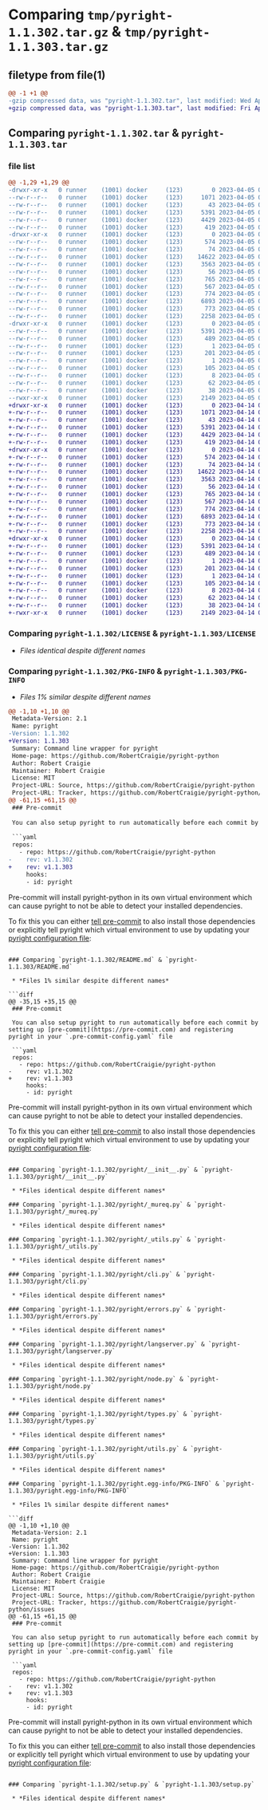 # Comparing `tmp/pyright-1.1.302.tar.gz` & `tmp/pyright-1.1.303.tar.gz`

## filetype from file(1)

```diff
@@ -1 +1 @@
-gzip compressed data, was "pyright-1.1.302.tar", last modified: Wed Apr  5 07:13:48 2023, max compression
+gzip compressed data, was "pyright-1.1.303.tar", last modified: Fri Apr 14 01:29:09 2023, max compression
```

## Comparing `pyright-1.1.302.tar` & `pyright-1.1.303.tar`

### file list

```diff
@@ -1,29 +1,29 @@
-drwxr-xr-x   0 runner    (1001) docker     (123)        0 2023-04-05 07:13:48.450941 pyright-1.1.302/
--rw-r--r--   0 runner    (1001) docker     (123)     1071 2023-04-05 07:13:33.000000 pyright-1.1.302/LICENSE
--rw-r--r--   0 runner    (1001) docker     (123)       43 2023-04-05 07:13:33.000000 pyright-1.1.302/MANIFEST.in
--rw-r--r--   0 runner    (1001) docker     (123)     5391 2023-04-05 07:13:48.446941 pyright-1.1.302/PKG-INFO
--rw-r--r--   0 runner    (1001) docker     (123)     4429 2023-04-05 07:13:33.000000 pyright-1.1.302/README.md
--rw-r--r--   0 runner    (1001) docker     (123)      419 2023-04-05 07:13:33.000000 pyright-1.1.302/pyproject.toml
-drwxr-xr-x   0 runner    (1001) docker     (123)        0 2023-04-05 07:13:48.446941 pyright-1.1.302/pyright/
--rw-r--r--   0 runner    (1001) docker     (123)      574 2023-04-05 07:13:33.000000 pyright-1.1.302/pyright/__init__.py
--rw-r--r--   0 runner    (1001) docker     (123)       74 2023-04-05 07:13:33.000000 pyright-1.1.302/pyright/__main__.py
--rw-r--r--   0 runner    (1001) docker     (123)    14622 2023-04-05 07:13:33.000000 pyright-1.1.302/pyright/_mureq.py
--rw-r--r--   0 runner    (1001) docker     (123)     3563 2023-04-05 07:13:33.000000 pyright-1.1.302/pyright/_utils.py
--rw-r--r--   0 runner    (1001) docker     (123)       56 2023-04-05 07:13:33.000000 pyright-1.1.302/pyright/_version.py
--rw-r--r--   0 runner    (1001) docker     (123)      765 2023-04-05 07:13:33.000000 pyright-1.1.302/pyright/cli.py
--rw-r--r--   0 runner    (1001) docker     (123)      567 2023-04-05 07:13:33.000000 pyright-1.1.302/pyright/errors.py
--rw-r--r--   0 runner    (1001) docker     (123)      774 2023-04-05 07:13:33.000000 pyright-1.1.302/pyright/langserver.py
--rw-r--r--   0 runner    (1001) docker     (123)     6893 2023-04-05 07:13:33.000000 pyright-1.1.302/pyright/node.py
--rw-r--r--   0 runner    (1001) docker     (123)      773 2023-04-05 07:13:33.000000 pyright-1.1.302/pyright/types.py
--rw-r--r--   0 runner    (1001) docker     (123)     2258 2023-04-05 07:13:33.000000 pyright-1.1.302/pyright/utils.py
-drwxr-xr-x   0 runner    (1001) docker     (123)        0 2023-04-05 07:13:48.446941 pyright-1.1.302/pyright.egg-info/
--rw-r--r--   0 runner    (1001) docker     (123)     5391 2023-04-05 07:13:48.000000 pyright-1.1.302/pyright.egg-info/PKG-INFO
--rw-r--r--   0 runner    (1001) docker     (123)      489 2023-04-05 07:13:48.000000 pyright-1.1.302/pyright.egg-info/SOURCES.txt
--rw-r--r--   0 runner    (1001) docker     (123)        1 2023-04-05 07:13:48.000000 pyright-1.1.302/pyright.egg-info/dependency_links.txt
--rw-r--r--   0 runner    (1001) docker     (123)      201 2023-04-05 07:13:48.000000 pyright-1.1.302/pyright.egg-info/entry_points.txt
--rw-r--r--   0 runner    (1001) docker     (123)        1 2023-04-05 07:13:48.000000 pyright-1.1.302/pyright.egg-info/not-zip-safe
--rw-r--r--   0 runner    (1001) docker     (123)      105 2023-04-05 07:13:48.000000 pyright-1.1.302/pyright.egg-info/requires.txt
--rw-r--r--   0 runner    (1001) docker     (123)        8 2023-04-05 07:13:48.000000 pyright-1.1.302/pyright.egg-info/top_level.txt
--rw-r--r--   0 runner    (1001) docker     (123)       62 2023-04-05 07:13:33.000000 pyright-1.1.302/requirements.txt
--rw-r--r--   0 runner    (1001) docker     (123)       38 2023-04-05 07:13:48.450941 pyright-1.1.302/setup.cfg
--rwxr-xr-x   0 runner    (1001) docker     (123)     2149 2023-04-05 07:13:33.000000 pyright-1.1.302/setup.py
+drwxr-xr-x   0 runner    (1001) docker     (123)        0 2023-04-14 01:29:09.890879 pyright-1.1.303/
+-rw-r--r--   0 runner    (1001) docker     (123)     1071 2023-04-14 01:28:59.000000 pyright-1.1.303/LICENSE
+-rw-r--r--   0 runner    (1001) docker     (123)       43 2023-04-14 01:28:59.000000 pyright-1.1.303/MANIFEST.in
+-rw-r--r--   0 runner    (1001) docker     (123)     5391 2023-04-14 01:29:09.886878 pyright-1.1.303/PKG-INFO
+-rw-r--r--   0 runner    (1001) docker     (123)     4429 2023-04-14 01:28:59.000000 pyright-1.1.303/README.md
+-rw-r--r--   0 runner    (1001) docker     (123)      419 2023-04-14 01:28:59.000000 pyright-1.1.303/pyproject.toml
+drwxr-xr-x   0 runner    (1001) docker     (123)        0 2023-04-14 01:29:09.886878 pyright-1.1.303/pyright/
+-rw-r--r--   0 runner    (1001) docker     (123)      574 2023-04-14 01:28:59.000000 pyright-1.1.303/pyright/__init__.py
+-rw-r--r--   0 runner    (1001) docker     (123)       74 2023-04-14 01:28:59.000000 pyright-1.1.303/pyright/__main__.py
+-rw-r--r--   0 runner    (1001) docker     (123)    14622 2023-04-14 01:28:59.000000 pyright-1.1.303/pyright/_mureq.py
+-rw-r--r--   0 runner    (1001) docker     (123)     3563 2023-04-14 01:28:59.000000 pyright-1.1.303/pyright/_utils.py
+-rw-r--r--   0 runner    (1001) docker     (123)       56 2023-04-14 01:28:59.000000 pyright-1.1.303/pyright/_version.py
+-rw-r--r--   0 runner    (1001) docker     (123)      765 2023-04-14 01:28:59.000000 pyright-1.1.303/pyright/cli.py
+-rw-r--r--   0 runner    (1001) docker     (123)      567 2023-04-14 01:28:59.000000 pyright-1.1.303/pyright/errors.py
+-rw-r--r--   0 runner    (1001) docker     (123)      774 2023-04-14 01:28:59.000000 pyright-1.1.303/pyright/langserver.py
+-rw-r--r--   0 runner    (1001) docker     (123)     6893 2023-04-14 01:28:59.000000 pyright-1.1.303/pyright/node.py
+-rw-r--r--   0 runner    (1001) docker     (123)      773 2023-04-14 01:28:59.000000 pyright-1.1.303/pyright/types.py
+-rw-r--r--   0 runner    (1001) docker     (123)     2258 2023-04-14 01:28:59.000000 pyright-1.1.303/pyright/utils.py
+drwxr-xr-x   0 runner    (1001) docker     (123)        0 2023-04-14 01:29:09.886878 pyright-1.1.303/pyright.egg-info/
+-rw-r--r--   0 runner    (1001) docker     (123)     5391 2023-04-14 01:29:09.000000 pyright-1.1.303/pyright.egg-info/PKG-INFO
+-rw-r--r--   0 runner    (1001) docker     (123)      489 2023-04-14 01:29:09.000000 pyright-1.1.303/pyright.egg-info/SOURCES.txt
+-rw-r--r--   0 runner    (1001) docker     (123)        1 2023-04-14 01:29:09.000000 pyright-1.1.303/pyright.egg-info/dependency_links.txt
+-rw-r--r--   0 runner    (1001) docker     (123)      201 2023-04-14 01:29:09.000000 pyright-1.1.303/pyright.egg-info/entry_points.txt
+-rw-r--r--   0 runner    (1001) docker     (123)        1 2023-04-14 01:29:09.000000 pyright-1.1.303/pyright.egg-info/not-zip-safe
+-rw-r--r--   0 runner    (1001) docker     (123)      105 2023-04-14 01:29:09.000000 pyright-1.1.303/pyright.egg-info/requires.txt
+-rw-r--r--   0 runner    (1001) docker     (123)        8 2023-04-14 01:29:09.000000 pyright-1.1.303/pyright.egg-info/top_level.txt
+-rw-r--r--   0 runner    (1001) docker     (123)       62 2023-04-14 01:28:59.000000 pyright-1.1.303/requirements.txt
+-rw-r--r--   0 runner    (1001) docker     (123)       38 2023-04-14 01:29:09.890879 pyright-1.1.303/setup.cfg
+-rwxr-xr-x   0 runner    (1001) docker     (123)     2149 2023-04-14 01:28:59.000000 pyright-1.1.303/setup.py
```

### Comparing `pyright-1.1.302/LICENSE` & `pyright-1.1.303/LICENSE`

 * *Files identical despite different names*

### Comparing `pyright-1.1.302/PKG-INFO` & `pyright-1.1.303/PKG-INFO`

 * *Files 1% similar despite different names*

```diff
@@ -1,10 +1,10 @@
 Metadata-Version: 2.1
 Name: pyright
-Version: 1.1.302
+Version: 1.1.303
 Summary: Command line wrapper for pyright
 Home-page: https://github.com/RobertCraigie/pyright-python
 Author: Robert Craigie
 Maintainer: Robert Craigie
 License: MIT
 Project-URL: Source, https://github.com/RobertCraigie/pyright-python
 Project-URL: Tracker, https://github.com/RobertCraigie/pyright-python/issues
@@ -61,15 +61,15 @@
 ### Pre-commit
 
 You can also setup pyright to run automatically before each commit by setting up [pre-commit](https://pre-commit.com) and registering pyright in your `.pre-commit-config.yaml` file
 
 ```yaml
 repos:
   - repo: https://github.com/RobertCraigie/pyright-python
-    rev: v1.1.302
+    rev: v1.1.303
     hooks:
     - id: pyright
 ```
 
 Pre-commit will install pyright-python in its own virtual environment which can cause pyright to not be able to detect your installed dependencies.
 
 To fix this you can either [tell pre-commit](https://pre-commit.com/#config-additional_dependencies) to also install those dependencies or explicitly tell pyright which virtual environment to use by updating your [pyright configuration file](https://github.com/microsoft/pyright/blob/main/docs/configuration.md):
```

### Comparing `pyright-1.1.302/README.md` & `pyright-1.1.303/README.md`

 * *Files 1% similar despite different names*

```diff
@@ -35,15 +35,15 @@
 ### Pre-commit
 
 You can also setup pyright to run automatically before each commit by setting up [pre-commit](https://pre-commit.com) and registering pyright in your `.pre-commit-config.yaml` file
 
 ```yaml
 repos:
   - repo: https://github.com/RobertCraigie/pyright-python
-    rev: v1.1.302
+    rev: v1.1.303
     hooks:
     - id: pyright
 ```
 
 Pre-commit will install pyright-python in its own virtual environment which can cause pyright to not be able to detect your installed dependencies.
 
 To fix this you can either [tell pre-commit](https://pre-commit.com/#config-additional_dependencies) to also install those dependencies or explicitly tell pyright which virtual environment to use by updating your [pyright configuration file](https://github.com/microsoft/pyright/blob/main/docs/configuration.md):
```

### Comparing `pyright-1.1.302/pyright/__init__.py` & `pyright-1.1.303/pyright/__init__.py`

 * *Files identical despite different names*

### Comparing `pyright-1.1.302/pyright/_mureq.py` & `pyright-1.1.303/pyright/_mureq.py`

 * *Files identical despite different names*

### Comparing `pyright-1.1.302/pyright/_utils.py` & `pyright-1.1.303/pyright/_utils.py`

 * *Files identical despite different names*

### Comparing `pyright-1.1.302/pyright/cli.py` & `pyright-1.1.303/pyright/cli.py`

 * *Files identical despite different names*

### Comparing `pyright-1.1.302/pyright/errors.py` & `pyright-1.1.303/pyright/errors.py`

 * *Files identical despite different names*

### Comparing `pyright-1.1.302/pyright/langserver.py` & `pyright-1.1.303/pyright/langserver.py`

 * *Files identical despite different names*

### Comparing `pyright-1.1.302/pyright/node.py` & `pyright-1.1.303/pyright/node.py`

 * *Files identical despite different names*

### Comparing `pyright-1.1.302/pyright/types.py` & `pyright-1.1.303/pyright/types.py`

 * *Files identical despite different names*

### Comparing `pyright-1.1.302/pyright/utils.py` & `pyright-1.1.303/pyright/utils.py`

 * *Files identical despite different names*

### Comparing `pyright-1.1.302/pyright.egg-info/PKG-INFO` & `pyright-1.1.303/pyright.egg-info/PKG-INFO`

 * *Files 1% similar despite different names*

```diff
@@ -1,10 +1,10 @@
 Metadata-Version: 2.1
 Name: pyright
-Version: 1.1.302
+Version: 1.1.303
 Summary: Command line wrapper for pyright
 Home-page: https://github.com/RobertCraigie/pyright-python
 Author: Robert Craigie
 Maintainer: Robert Craigie
 License: MIT
 Project-URL: Source, https://github.com/RobertCraigie/pyright-python
 Project-URL: Tracker, https://github.com/RobertCraigie/pyright-python/issues
@@ -61,15 +61,15 @@
 ### Pre-commit
 
 You can also setup pyright to run automatically before each commit by setting up [pre-commit](https://pre-commit.com) and registering pyright in your `.pre-commit-config.yaml` file
 
 ```yaml
 repos:
   - repo: https://github.com/RobertCraigie/pyright-python
-    rev: v1.1.302
+    rev: v1.1.303
     hooks:
     - id: pyright
 ```
 
 Pre-commit will install pyright-python in its own virtual environment which can cause pyright to not be able to detect your installed dependencies.
 
 To fix this you can either [tell pre-commit](https://pre-commit.com/#config-additional_dependencies) to also install those dependencies or explicitly tell pyright which virtual environment to use by updating your [pyright configuration file](https://github.com/microsoft/pyright/blob/main/docs/configuration.md):
```

### Comparing `pyright-1.1.302/setup.py` & `pyright-1.1.303/setup.py`

 * *Files identical despite different names*

